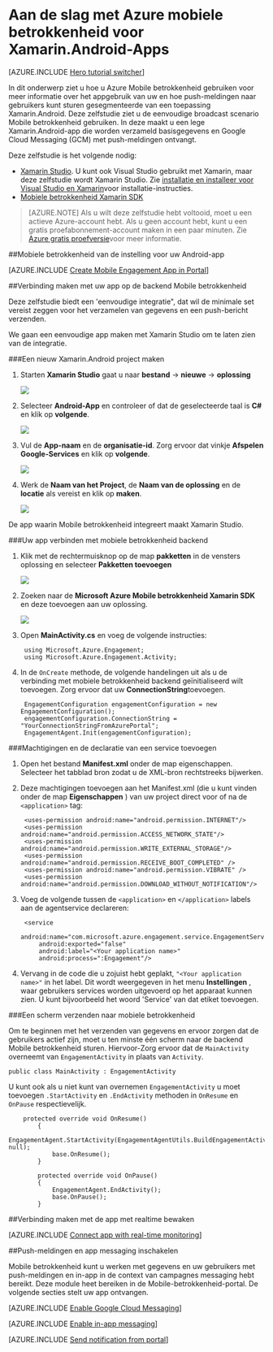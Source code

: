 <properties
    pageTitle="Aan de slag met Azure mobiele betrokkenheid voor Xamarin.Android"
    description="Informatie over het gebruiken van Azure Mobile betrokkenheid met analyses en Push-meldingen voor Xamarin.Android Apps."
    services="mobile-engagement"
    documentationCenter="xamarin"
    authors="piyushjo"
    manager="erikre"
    editor="" />

<tags
    ms.service="mobile-engagement"
    ms.workload="mobile"
    ms.tgt_pltfrm="mobile-xamarin-android"
    ms.devlang="dotnet"
    ms.topic="hero-article"
    ms.date="06/16/2016"
    ms.author="piyushjo" />

# <a name="get-started-with-azure-mobile-engagement-for-xamarinandroid-apps"></a>Aan de slag met Azure mobiele betrokkenheid voor Xamarin.Android-Apps

[AZURE.INCLUDE [Hero tutorial switcher](../../includes/mobile-engagement-hero-tutorial-switcher.md)]

In dit onderwerp ziet u hoe u Azure Mobile betrokkenheid gebruiken voor meer informatie over het appgebruik van uw en hoe push-meldingen naar gebruikers kunt sturen gesegmenteerde van een toepassing Xamarin.Android.
Deze zelfstudie ziet u de eenvoudige broadcast scenario Mobile betrokkenheid gebruiken. In deze maakt u een lege Xamarin.Android-app die worden verzameld basisgegevens en Google Cloud Messaging (GCM) met push-meldingen ontvangt.

Deze zelfstudie is het volgende nodig:

+ [Xamarin Studio](http://xamarin.com/studio). U kunt ook Visual Studio gebruikt met Xamarin, maar deze zelfstudie wordt Xamarin Studio. Zie [installatie en installeer voor Visual Studio en Xamarin](https://msdn.microsoft.com/library/mt613162.aspx)voor installatie-instructies.
+ [Mobiele betrokkenheid Xamarin SDK](https://www.nuget.org/packages/Microsoft.Azure.Engagement.Xamarin/)

> [AZURE.NOTE] Als u wilt deze zelfstudie hebt voltooid, moet u een actieve Azure-account hebt. Als u geen account hebt, kunt u een gratis proefabonnement-account maken in een paar minuten. Zie [Azure gratis proefversie](https://azure.microsoft.com/pricing/free-trial/?WT.mc_id=A0E0E5C02&amp;returnurl=http%3A%2F%2Fazure.microsoft.com%2Fen-us%2Fdocumentation%2Farticles%2Fmobile-engagement-xamarin-android-get-started)voor meer informatie.

##<a id="setup-azme"></a>Mobiele betrokkenheid van de instelling voor uw Android-app

[AZURE.INCLUDE [Create Mobile Engagement App in Portal](../../includes/mobile-engagement-create-app-in-portal-new.md)]

##<a id="connecting-app"></a>Verbinding maken met uw app op de backend Mobile betrokkenheid

Deze zelfstudie biedt een 'eenvoudige integratie", dat wil de minimale set vereist zeggen voor het verzamelen van gegevens en een push-bericht verzenden. 

We gaan een eenvoudige app maken met Xamarin Studio om te laten zien van de integratie.

###<a name="create-a-new-xamarinandroid-project"></a>Een nieuw Xamarin.Android project maken

1. Starten **Xamarin Studio** gaat u naar **bestand** -> **nieuwe** -> **oplossing** 

    ![][1]

2. Selecteer **Android-App** en controleer of dat de geselecteerde taal is **C#** en klik op **volgende**.

    ![][2]

3. Vul de **App-naam** en de **organisatie-id**. Zorg ervoor dat vinkje **Afspelen Google-Services** en klik op **volgende**. 

    ![][3]
    
4. Werk de **Naam van het Project**, de **Naam van de oplossing** en de **locatie** als vereist en klik op **maken**.

    ![][4]
 
De app waarin Mobile betrokkenheid integreert maakt Xamarin Studio. 

###<a name="connect-your-app-to-mobile-engagement-backend"></a>Uw app verbinden met mobiele betrokkenheid backend

1. Klik met de rechtermuisknop op de map **pakketten** in de vensters oplossing en selecteer **Pakketten toevoegen**

    ![][5]

2. Zoeken naar de **Microsoft Azure Mobile betrokkenheid Xamarin SDK** en deze toevoegen aan uw oplossing.  

    ![][6]
   
3. Open **MainActivity.cs** en voeg de volgende instructies:

        using Microsoft.Azure.Engagement;
        using Microsoft.Azure.Engagement.Activity;

4. In de `OnCreate` methode, de volgende handelingen uit als u de verbinding met mobiele betrokkenheid backend geïnitialiseerd wilt toevoegen. Zorg ervoor dat uw **ConnectionString**toevoegen. 

        EngagementConfiguration engagementConfiguration = new EngagementConfiguration();
        engagementConfiguration.ConnectionString = "YourConnectionStringFromAzurePortal";
        EngagementAgent.Init(engagementConfiguration);

###<a name="add-permissions-and-a-service-declaration"></a>Machtigingen en de declaratie van een service toevoegen

1. Open het bestand **Manifest.xml** onder de map eigenschappen. Selecteer het tabblad bron zodat u de XML-bron rechtstreeks bijwerken.
 
2. Deze machtigingen toevoegen aan het Manifest.xml (die u kunt vinden onder de map **Eigenschappen** ) van uw project direct voor of na de `<application>` tag:

        <uses-permission android:name="android.permission.INTERNET"/>
        <uses-permission android:name="android.permission.ACCESS_NETWORK_STATE"/>
        <uses-permission android:name="android.permission.WRITE_EXTERNAL_STORAGE"/>
        <uses-permission android:name="android.permission.RECEIVE_BOOT_COMPLETED" />
        <uses-permission android:name="android.permission.VIBRATE" />
        <uses-permission android:name="android.permission.DOWNLOAD_WITHOUT_NOTIFICATION"/>

3. Voeg de volgende tussen de `<application>` en `</application>` labels aan de agentservice declareren:

        <service
            android:name="com.microsoft.azure.engagement.service.EngagementService"
            android:exported="false"
            android:label="<Your application name>"
            android:process=":Engagement"/>

4. Vervang in de code die u zojuist hebt geplakt, `"<Your application name>"` in het label. Dit wordt weergegeven in het menu **Instellingen** , waar gebruikers services worden uitgevoerd op het apparaat kunnen zien. U kunt bijvoorbeeld het woord 'Service' van dat etiket toevoegen.

###<a name="send-a-screen-to-mobile-engagement"></a>Een scherm verzenden naar mobiele betrokkenheid

Om te beginnen met het verzenden van gegevens en ervoor zorgen dat de gebruikers actief zijn, moet u ten minste één scherm naar de backend Mobile betrokkenheid sturen. Hiervoor-Zorg ervoor dat de `MainActivity` overneemt van `EngagementActivity` in plaats van `Activity`.

    public class MainActivity : EngagementActivity
    
U kunt ook als u niet kunt van overnemen `EngagementActivity` u moet toevoegen `.StartActivity` en `.EndActivity` methoden in `OnResume` en `OnPause` respectievelijk.  

        protected override void OnResume()
            {
                EngagementAgent.StartActivity(EngagementAgentUtils.BuildEngagementActivityName(Java.Lang.Class.FromType(this.GetType())), null);
                base.OnResume();             
            }
    
            protected override void OnPause()
            {
                EngagementAgent.EndActivity();
                base.OnPause();            
            }

##<a id="monitor"></a>Verbinding maken met de app met realtime bewaken

[AZURE.INCLUDE [Connect app with real-time monitoring](../../includes/mobile-engagement-connect-app-with-monitor.md)]

##<a id="integrate-push"></a>Push-meldingen en app messaging inschakelen

Mobile betrokkenheid kunt u werken met gegevens en uw gebruikers met push-meldingen en in-app in de context van campagnes messaging hebt bereikt. Deze module heet bereiken in de Mobile-betrokkenheid-portal.
De volgende secties stelt uw app ontvangen.

[AZURE.INCLUDE [Enable Google Cloud Messaging](../../includes/mobile-engagement-enable-google-cloud-messaging.md)]

[AZURE.INCLUDE [Enable in-app messaging](../../includes/mobile-engagement-android-send-push.md)]

[AZURE.INCLUDE [Send notification from portal](../../includes/mobile-engagement-android-send-push-from-portal.md)]

<!-- Images -->
[1]: ./media/mobile-engagement-xamarin-android-get-started/1.png
[2]: ./media/mobile-engagement-xamarin-android-get-started/2.png
[3]: ./media/mobile-engagement-xamarin-android-get-started/3.png
[4]: ./media/mobile-engagement-xamarin-android-get-started/4.png
[5]: ./media/mobile-engagement-xamarin-android-get-started/5.png
[6]: ./media/mobile-engagement-xamarin-android-get-started/6.png
